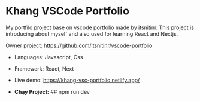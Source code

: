 # Khang VSCode Portfolio

My portfilo project base on vscode portfolio made by itsnitinr. This project is introducing about myself and also used for learning React and Nextjs.

Owner project: https://github.com/itsnitinr/vscode-portfolio

- Languages: Javascript, Css
- Framework: React, Next

- Live demo: https://khang-vsc-portfolio.netlify.app/

* **Chạy Project:**
        ##
            npm run dev